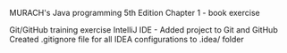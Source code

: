 MURACH's Java programming 5th Edition Chapter 1 - book exercise

Git/GitHub training exercise
IntelliJ IDE - Added project to Git and GitHub
Created .gitignore file for all IDEA configurations to .idea/ folder
